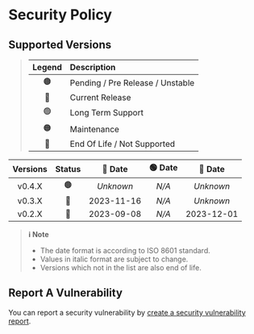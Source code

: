 # Security Policy

## Supported Versions

> | **Legend** | **Description** |
> |:-:|:--|
> | 🟤 | Pending / Pre Release / Unstable |
> | 🔵 | Current Release |
> | 🟢 | Long Term Support |
> | 🟠 | Maintenance |
> | 🔴 | End Of Life / Not Supported |

| **Versions** | **Status** | **🔵 Date** | **🟢 Date** | **🔴 Date** |
|:-:|:-:|:-:|:-:|:-:|
| v0.4.X | 🟤 | *Unknown* | *N/A* | *Unknown* |
| v0.3.X | 🔵 | 2023-11-16 | *N/A* | *Unknown* |
| v0.2.X | 🔴 | 2023-09-08 | *N/A* | 2023-12-01 |

> **ℹ️ Note**
>
> - The date format is according to ISO 8601 standard.
> - Values in italic format are subject to change.
> - Versions which not in the list are also end of life.

## Report A Vulnerability

You can report a security vulnerability by [create a security vulnerability report](https://github.com/hugoalh/hugoalh/blob/main/universal-guide/contributing.md#create-a-security-vulnerability-report).

